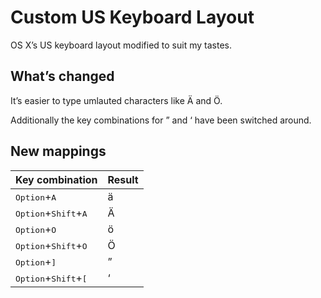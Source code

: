 Custom US Keyboard Layout
=========================

OS X’s US keyboard layout modified to suit my tastes.

What’s changed
--------------

It’s easier to type umlauted characters like Ä and Ö.

Additionally the key combinations for ” and ‘ have been switched around.

New mappings
------------

Key combination                                 | Result
----------------------------------------------- | ------
<kbd>Option</kbd>+<kbd>A</kbd>                  |  ä
<kbd>Option</kbd>+<kbd>Shift</kbd>+<kbd>A</kbd> |  Ä
<kbd>Option</kbd>+<kbd>O</kbd>                  |  ö
<kbd>Option</kbd>+<kbd>Shift</kbd>+<kbd>O</kbd> |  Ö
<kbd>Option</kbd>+<kbd>]</kbd>                  |  ”
<kbd>Option</kbd>+<kbd>Shift</kbd>+<kbd>[</kbd> |  ‘
